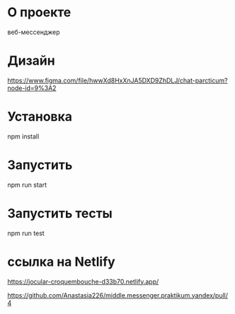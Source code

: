 # О проекте

веб-мессенджер

# Дизайн

https://www.figma.com/file/hwwXd8HxXnJA5DXD9ZhDLJ/chat-parcticum?node-id=9%3A2

# Установка

npm install

# Запустить

npm run start

# Запустить тесты

npm run test

# ссылка на Netlify

https://jocular-croquembouche-d33b70.netlify.app/


https://github.com/Anastasia226/middle.messenger.praktikum.yandex/pull/4

